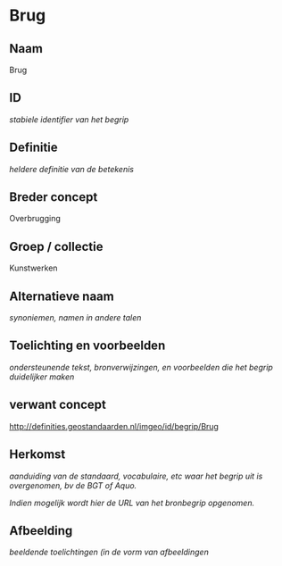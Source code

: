 # Brug

## Naam
Brug

## ID
*stabiele identifier van het begrip*

## Definitie
*heldere definitie van de betekenis* 

## Breder concept
Overbrugging

## Groep / collectie
Kunstwerken

## Alternatieve naam
*synoniemen, namen in andere talen*

## Toelichting en voorbeelden
*ondersteunende tekst, bronverwijzingen, en voorbeelden die het begrip duidelijker maken*

## verwant concept
http://definities.geostandaarden.nl/imgeo/id/begrip/Brug

## Herkomst
*aanduiding van de standaard, vocabulaire, etc waar het begrip uit is overgenomen, bv de BGT of Aquo.*

*Indien mogelijk wordt hier de URL van het bronbegrip opgenomen.*

## Afbeelding
*beeldende toelichtingen (in de vorm van afbeeldingen*